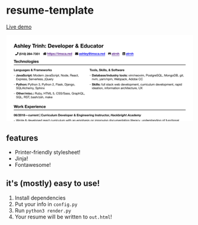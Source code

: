 # resume-template

[Live demo](https://imsca.red/assets/resume.html)

![screenshot](screenshot/resume.png)

## features

- Printer-friendly stylesheet!
- Jinja!
- Fontawesome!

## it's (mostly) easy to use!

1. Install dependencies
1. Put your info in `config.py`
1. Run `python3 render.py`
1. Your resume will be written to `out.html`!

